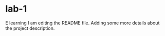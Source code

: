 # lab-1
E learning
I am editing the README file. Adding some more details about the project description.
